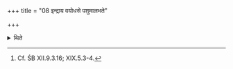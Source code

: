 +++
title = "08 इन्द्राय वयोधसे पशुमालभते"

+++

<details><summary>थिते</summary>

8. (The sacrificer) seizes he-goat for Indra-Vayodhas.[^1]   

[^1]: Cf. ŚB XII.9.3.16; XIX.5.3-4.
</details>
